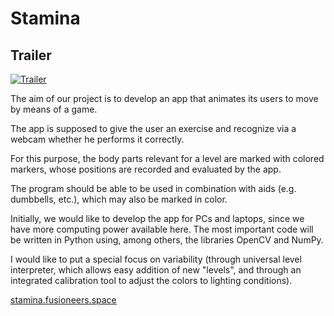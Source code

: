 # Stamina

## Trailer

[![Trailer](https://img.youtube.com/vi/bic1yzZmFMg/0.jpg)](https://www.youtube.com/watch?v=bic1yzZmFMg)

The aim of our project is to develop an app that animates its users to move by means of a game.

The app is supposed to give the user an exercise and recognize via a webcam whether he performs it correctly.

For this purpose, the body parts relevant for a level are marked with colored markers, whose positions are recorded and evaluated by the app.

The program should be able to be used in combination with aids (e.g. dumbbells, etc.), which may also be marked in color.

Initially, we would like to develop the app for PCs and laptops, since we have more computing power available here. The most important code will be written in Python using, among others, the libraries OpenCV and NumPy.

I would like to put a special focus on variability (through universal level interpreter, which allows easy addition of new "levels", and through an integrated calibration tool to adjust the colors to lighting conditions).

[stamina.fusioneers.space](https://stamina.fusioneers.space/)

